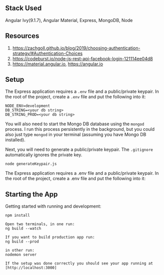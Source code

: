 

## Stack Used
 Angular Ivy(9.1.7),
 Angular Material,
 Express,
 MongoDB,
 Node
 
## Resources 
1. https://zachgoll.github.io/blog/2019/choosing-authentication-strategy/#Authentication-Choices
2. https://codeburst.io/node-js-rest-api-facebook-login-121114ee04d8
3. https://material.angular.io, https://angular.io

## Setup

The Express application requires a `.env` file and a public/private keypair.  In the root of the project, create a `.env` file and put the following into it:

```
NODE_ENV=development
DB_STRING=<your db string>
DB_STRING_PROD=<your db string>
```

You will also need to start the Mongo DB database using the `mongod` process.  I run this process persistently in the background, but you could also just type `mongod` in your terminal (assuming you have Mongo DB installed).

Next, you will need to generate a public/private keypair.  The `.gitignore` automatically ignores the private key.

```
node generateKeypair.js
```

The Express application requires a .env file and a public/private keypair. In the root of the project, create a .env file and put the following into it:

## Starting the App

Getting started with running and development:
```
npm install

Open two terminals, in one run:
ng build --watch

If you want to build production app run:
ng build --prod

in other run:
nodemon server

If the setup was done correctly you should see your app running at [http://localhost:3000]
```

